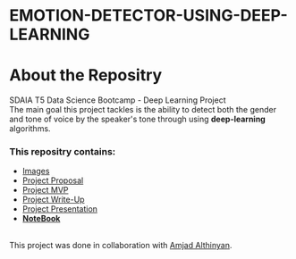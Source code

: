 # EMOTION-DETECTOR-USING-DEEP-LEARNING
# About the Repositry
SDAIA T5 Data Science Bootcamp - Deep Learning Project <br>
The main goal this project tackles is the ability to detect both the gender and tone of voice by the speaker's tone through using **deep-learning** algorithms.
### This repositry contains:
- [Images](https://github.com/AhadAl977/EMOTION-DETECTOR-USING-DEEP-LEARNING/blob/main/Emotions%20Detector%20Proposal.md)
- [Project Proposal](https://github.com/AhadAl977/EMOTION-DETECTOR-USING-DEEP-LEARNING/blob/main/Emotions%20Detector%20Proposal.md)
- [Project MVP](https://github.com/AhadAl977/EMOTION-DETECTOR-USING-DEEP-LEARNING/blob/main/Emotions%20Detector%20MVP.md)
- [Project Write-Up](https://github.com/AhadAl977/EMOTION-DETECTOR-USING-DEEP-LEARNING/blob/main/Emotions%20Detector%20Write-Up.md.md)
- [Project Presentation](https://github.com/AhadAl977/EMOTION-DETECTOR-USING-DEEP-LEARNING/blob/main/Emotion%20Detector.pdf)
- [**NoteBook**]()


<br/> This project was done in collaboration with [Amjad Althinyan](https://github.com/amjadalth).
